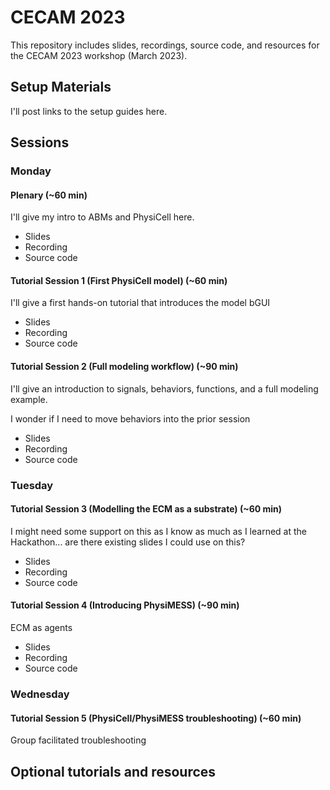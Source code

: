 # CECAM 2023 
This repository includes slides, recordings, source code, and resources for the CECAM 2023 workshop (March 2023). 

## Setup Materials 
I'll post links to the setup guides here. 

## Sessions 

### Monday

#### Plenary (~60 min)
I'll give my intro to ABMs and PhysiCell here. 
* Slides 
* Recording 
* Source code 

#### Tutorial Session 1 (First PhysiCell model) (~60 min)
I'll give a first hands-on tutorial that introduces the model bGUI
* Slides 
* Recording 
* Source code 

#### Tutorial Session 2 (Full modeling workflow) (~90 min)
I'll give an introduction to signals, behaviors, functions, and a full modeling example. 

I wonder if I need to move behaviors into the prior session 
* Slides 
* Recording 
* Source code 

### Tuesday

#### Tutorial Session 3 (Modelling the ECM as a substrate) (~60 min)
I might need some support on this as I know as much as I learned at the Hackathon... are there existing slides I could use on this?
* Slides 
* Recording 
* Source code 

#### Tutorial Session 4 (Introducing PhysiMESS) (~90 min)
ECM as agents 
* Slides 
* Recording 
* Source code 

### Wednesday

#### Tutorial Session 5 (PhysiCell/PhysiMESS troubleshooting) (~60 min)
Group facilitated troubleshooting


## Optional tutorials and resources 


